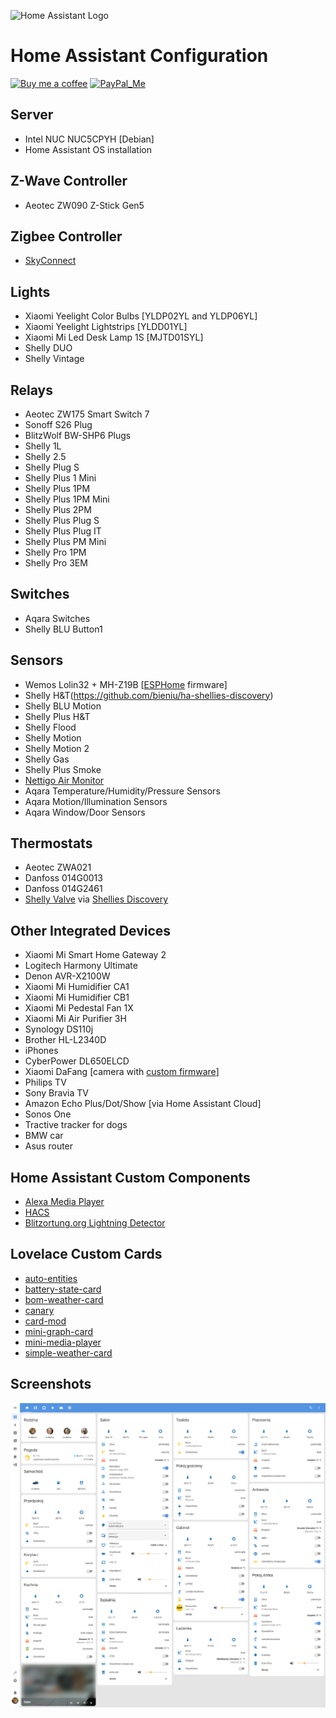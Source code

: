 ![Home Assistant Logo](https://github.com/brianjking/hass-config/blob/master/images/hass.png "Home Assistant Logo")

# Home Assistant Configuration

[![Buy me a coffee][buy-me-a-coffee-shield]][buy-me-a-coffee]
[![PayPal_Me][paypal-me-shield]][paypal-me]

## Server

* Intel NUC NUC5CPYH [Debian]
* Home Assistant OS installation

## Z-Wave Controller

* Aeotec ZW090 Z-Stick Gen5

## Zigbee Controller

* [SkyConnect](https://www.home-assistant.io/skyconnect/)

## Lights

* Xiaomi Yeelight Color Bulbs [YLDP02YL and YLDP06YL]
* Xiaomi Yeelight Lightstrips [YLDD01YL]
* Xiaomi Mi Led Desk Lamp 1S [MJTD01SYL]
* Shelly DUO
* Shelly Vintage

## Relays

* Aeotec ZW175 Smart Switch 7
* Sonoff S26 Plug
* BlitzWolf BW-SHP6 Plugs
* Shelly 1L
* Shelly 2.5
* Shelly Plug S
* Shelly Plus 1 Mini
* Shelly Plus 1PM
* Shelly Plus 1PM Mini
* Shelly Plus 2PM
* Shelly Plus Plug S
* Shelly Plus Plug IT
* Shelly Plus PM Mini
* Shelly Pro 1PM
* Shelly Pro 3EM

## Switches

* Aqara Switches
* Shelly BLU Button1

## Sensors

* Wemos Lolin32 + MH-Z19B [[ESPHome](https://esphome.io) firmware]
* Shelly H&T(https://github.com/bieniu/ha-shellies-discovery)
* Shelly BLU Motion
* Shelly Plus H&T
* Shelly Flood
* Shelly Motion
* Shelly Motion 2
* Shelly Gas
* Shelly Plus Smoke
* [Nettigo Air Monitor](https://air.nettigo.pl/?lang=en)
* Aqara Temperature/Humidity/Pressure Sensors
* Aqara Motion/Illumination Sensors
* Aqara Window/Door Sensors

## Thermostats

* Aeotec ZWA021
* Danfoss 014G0013
* Danfoss 014G2461
* [Shelly Valve](https://shelly.cloud/shelly-thermostatic-radiator-valve/) via [Shellies Discovery](https://github.com/bieniu/ha-shellies-discovery)

## Other Integrated Devices

* Xiaomi Mi Smart Home Gateway 2
* Logitech Harmony Ultimate
* Denon AVR-X2100W
* Xiaomi Mi Humidifier CA1
* Xiaomi Mi Humidifier CB1
* Xiaomi Mi Pedestal Fan 1X
* Xiaomi Mi Air Purifier 3H
* Synology DS110j
* Brother HL-L2340D
* iPhones
* CyberPower DL650ELCD
* Xiaomi DaFang [camera with [custom firmware](https://github.com/EliasKotlyar/Xiaomi-Dafang-Hacks)]
* Philips TV
* Sony Bravia TV
* Amazon Echo Plus/Dot/Show [via Home Assistant Cloud]
* Sonos One
* Tractive tracker for dogs
* BMW car
* Asus router

## Home Assistant Custom Components

* [Alexa Media Player](https://github.com/custom-components/alexa_media_player)
* [HACS](https://github.com/custom-components/hacs)
* [Blitzortung.org Lightning Detector](https://github.com/mrk-its/homeassistant-blitzortung)

## Lovelace Custom Cards

* [auto-entities](https://github.com/thomasloven/lovelace-auto-entities)
* [battery-state-card](https://github.com/maxwroc/battery-state-card)
* [bom-weather-card](https://github.com/DavidFW1960/bom-weather-card)
* [canary](https://github.com/jcwillox/lovelace-canary)
* [card-mod](https://github.com/thomasloven/lovelace-card-mod)
* [mini-graph-card](https://github.com/kalkih/mini-graph-card)
* [mini-media-player](https://github.com/kalkih/mini-media-player)
* [simple-weather-card](https://github.com/kalkih/simple-weather-card)

## Screenshots

![HA Overview](https://github.com/bieniu/home-assistant-config/blob/master/screenshots/HA-overview.png)

[buy-me-a-coffee-shield]: https://img.shields.io/static/v1.svg?label=%20&message=Buy%20me%20a%20coffee&color=6f4e37&logo=buy%20me%20a%20coffee&logoColor=white
[buy-me-a-coffee]: https://www.buymeacoffee.com/QnLdxeaqO

[paypal-me-shield]: https://img.shields.io/static/v1.svg?label=%20&message=PayPal.Me&logo=paypal
[paypal-me]: https://www.paypal.me/bieniu79
